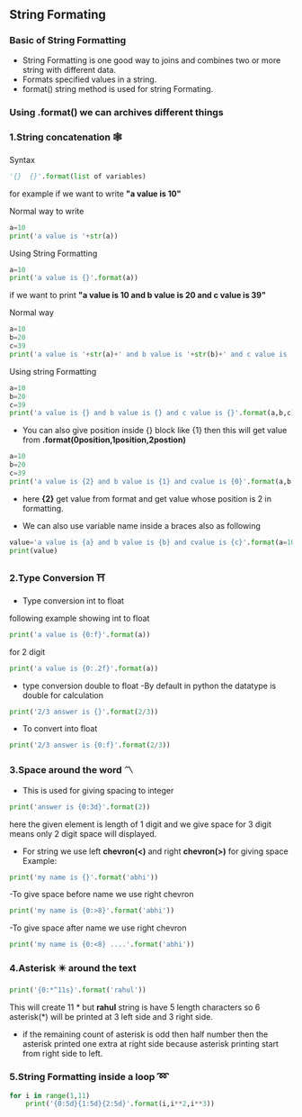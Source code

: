 ## String Formating

### Basic of String Formatting
- String Formatting is one good way to joins and combines two or more string with different data.
- Formats specified values in a string.
- format()  string method is used for string Formating.

### Using .format() we can archives different things

### 1.String concatenation :spider_web:
Syntax
```python
'{}  {}'.format(list of variables)
```

for example if we want to write **"a value is 10"**

Normal way to write
```python
a=10
print('a value is '+str(a))
```
Using String Formatting
```python
a=10
print('a value is {}'.format(a))
```
if we want to print **"a value is 10 and b value is 20 and c value is 39"**

Normal way
```python
a=10
b=20
c=39
print('a value is '+str(a)+' and b value is '+str(b)+' and c value is '+str(c))
```

Using string Formatting
```python
a=10
b=20
c=39
print('a value is {} and b value is {} and c value is {}'.format(a,b,c))
```
- You can also give position inside {} block like {1} then this will get value from **.format(0position,1position,2postion)**
```python
a=10
b=20
c=39
print('a value is {2} and b value is {1} and cvalue is {0}'.format(a,b,c))
```
- here **{2}** get value from format and get value whose position is 2 in formatting.

- We can also use variable name inside a braces also as following
```python
value='a value is {a} and b value is {b} and cvalue is {c}'.format(a=10,b=20,c=39)
print(value)
```


###  2.Type Conversion :shinto_shrine:
- Type conversion int to float

following example showing int to float
```python
print('a value is {0:f}'.format(a))
```
for 2 digit
```python
print('a value is {0:.2f}'.format(a))
```
- type conversion double to float
-By default in python the datatype is double for calculation
```python
print('2/3 answer is {}'.format(2/3))
```
- To convert into float
```python
print('2/3 answer is {0:f}'.format(2/3))
```


### 3.Space around the word :part_alternation_mark:

- This is used for giving spacing to integer
```python
print('answer is {0:3d}'.format(2))
```
here the given element is length of 1 digit and we give space for 3 digit means only 2 digit space will displayed.


- For string we use left **chevron(<)** and right **chevron(>)** for giving space
Example:
```python
print('my name is {}'.format('abhi'))
```

-To give space before name we use right chevron
```python
print('my name is {0:>8}'.format('abhi'))
```

-To give space after name we use right chevron
```python
print('my name is {0:<8} ....'.format('abhi'))
```
### 4.Asterisk :eight_pointed_black_star: around the text
```python
print('{0:*^11s}'.format('rahul'))
```
This will create 11 * but **rahul** string is have 5 length characters so 6 asterisk(*) will be printed at 3 left side and 3 right side.
                             
- if the remaining count of asterisk is odd then half number then the asterisk printed one extra at right side because asterisk 
printing start from right side to left.
       
### 5.String Formatting inside a loop    :loop: 
```python
for i in range(1,11)                           
	print('{0:5d}{1:5d}{2:5d}'.format(i,i**2,i**3))
```                                
